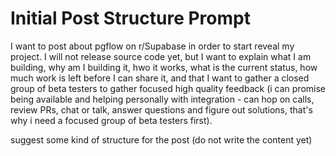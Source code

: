 # Initial Post Structure Prompt

I want to post about pgflow on r/Supabase in order to start reveal my project.
I will not release source code yet, but I want to explain what I am building,
why am I building it, hwo it works, what is the current status, how much work
is left before I can share it, and that I want to gather a closed group of
beta testers to gather focused high quality feedback (i can promise being
available and helping personally with integration - can hop on calls, review PRs, 
chat or talk, answer questions and figure out solutions, that's why i need 
a focused group of beta testers first).

suggest some kind of structure for the post (do not write the content yet)

